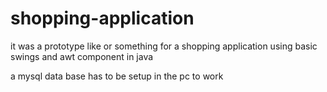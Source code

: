# shopping-application
it was a prototype like or something for a shopping application using basic swings and awt component in java

a mysql data base has to be setup in the pc to work
